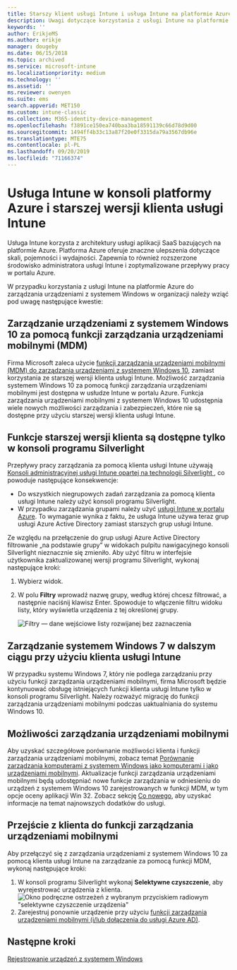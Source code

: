 ```yaml
---
title: Starszy klient usługi Intune i usługa Intune na platformie Azure
description: Uwagi dotyczące korzystania z usługi Intune na platformie Azure do zarządzania urządzeniami z systemem Windows w organizacji.
keywords: ''
author: ErikjeMS
ms.author: erikje
manager: dougeby
ms.date: 06/15/2018
ms.topic: archived
ms.service: microsoft-intune
ms.localizationpriority: medium
ms.technology: ''
ms.assetid: ''
ms.reviewer: owenyen
ms.suite: ems
search.appverid: MET150
ms.custom: intune-classic
ms.collection: M365-identity-device-management
ms.openlocfilehash: f3891ce150ea740baa3ba18591139c66d78d9d00
ms.sourcegitcommit: 1494ff4b33c13a87f20e0f3315da79a3567db96e
ms.translationtype: MTE75
ms.contentlocale: pl-PL
ms.lasthandoff: 09/20/2019
ms.locfileid: "71166374"
---
```

# <a name="intune-on-azure-console-and-legacy-intune-pc-client"></a>Usługa Intune w konsoli platformy Azure i starszej wersji klienta usługi Intune

Usługa Intune korzysta z architektury usługi aplikacji SaaS bazujących na platformie Azure. Platforma Azure oferuje znaczne ulepszenia dotyczące skali, pojemności i wydajności. Zapewnia to również rozszerzone środowisko administratora usługi Intune i zoptymalizowane przepływy pracy w portalu Azure. 

W przypadku korzystania z usługi Intune na platformie Azure do zarządzania urządzeniami z systemem Windows w organizacji należy wziąć pod uwagę następujące kwestie:

## <a name="manage-windows-10-devices-by-using-mdm"></a>Zarządzanie urządzeniami z systemem Windows 10 za pomocą funkcji zarządzania urządzeniami mobilnymi (MDM)

Firma Microsoft zaleca użycie [funkcji zarządzania urządzeniami mobilnymi (MDM) do zarządzania urządzeniami z systemem Windows 10](device-restrictions-windows-10.md), zamiast korzystania ze starszej wersji klienta usługi Intune. Możliwość zarządzania systemem Windows 10 za pomocą funkcji zarządzania urządzeniami mobilnymi jest dostępna w usłudze Intune w portalu Azure. Funkcja zarządzania urządzeniami mobilnymi z systemem Windows 10 udostępnia wiele nowych możliwości zarządzania i zabezpieczeń, które nie są dostępne przy użyciu starszej wersji klienta usługi Intune.

## <a name="legacy-pc-client-features-are-only-available-in-the-silverlight-console"></a>Funkcje starszej wersji klienta są dostępne tylko w konsoli programu Silverlight

Przepływy pracy zarządzania za pomocą klienta usługi Intune używają [Konsoli administracyjnej usługi Intune opartej na technologii Silverlight ](https://manage.microsoft.com/), co powoduje następujące konsekwencje:

- Do wszystkich niegrupowych zadań zarządzania za pomocą klienta usługi Intune należy użyć konsoli programu Silverlight.
- W przypadku zarządzania grupami należy użyć [usługi Intune w portalu Azure](https://portal.azure.com/). To wymaganie wynika z faktu, że usługa Intune używa teraz grup usługi Azure Active Directory zamiast starszych grup usługi Intune. 

Ze względu na przełączenie do grup usługi Azure Active Directory filtrowanie „na podstawie grupy” w widokach pulpitu nawigacyjnego konsoli Silverlight nieznacznie się zmieniło. Aby użyć filtru w interfejsie użytkownika zaktualizowanej wersji programu Silverlight, wykonaj następujące kroki:

1. Wybierz widok.
2. W polu **Filtry** wprowadź nazwę grupy, według której chcesz filtrować, a następnie naciśnij klawisz Enter. Spowoduje to włączenie filtru widoku listy, który wyświetla urządzenia z tej określonej grupy.

   ![Filtry — dane wejściowe listy rozwijanej bez zaznaczenia](media/intune-legacy-pc-client/image01.png)


## <a name="continue-to-manage-windows-7-by-using-intune-pc-client"></a>Zarządzanie systemem Windows 7 w dalszym ciągu przy użyciu klienta usługi Intune

W przypadku systemu Windows 7, który nie podlega zarządzaniu przy użyciu funkcji zarządzania urządzeniami mobilnymi, firma Microsoft będzie kontynuować obsługę istniejących funkcji klienta usługi Intune tylko w konsoli programu Silverlight. Należy rozważyć migrację do funkcji zarządzania urządzeniami mobilnymi podczas uaktualniania do systemu Windows 10.

## <a name="mdm-capabilities"></a>Możliwości zarządzania urządzeniami mobilnymi

Aby uzyskać szczegółowe porównanie możliwości klienta i funkcji zarządzania urządzeniami mobilnymi, zobacz temat [Porównanie zarządzania komputerami z systemem Windows jako komputerami i jako urządzeniami mobilnymi](pc-management-comparison.md). Aktualizacje funkcji zarządzania urządzeniami mobilnymi będą udostępniać nowe funkcje zarządzania w odniesieniu do urządzeń z systemem Windows 10 zarejestrowanych w funkcji MDM, w tym opcje oceny aplikacji Win 32. Zobacz sekcję [Co nowego](whats-new.md), aby uzyskać informacje na temat najnowszych dodatków do usługi.

## <a name="switch-from-pc-client-to-mdm"></a>Przejście z klienta do funkcji zarządzania urządzeniami mobilnymi

Aby przełączyć się z zarządzania urządzeniami z systemem Windows 10 za pomocą klienta usługi Intune na zarządzanie za pomocą funkcji MDM, wykonaj następujące kroki:

1. W konsoli programu Silverlight wykonaj **Selektywne czyszczenie**, aby wyrejestrować urządzenia z klienta.
  ![Okno podręczne ostrzeżeń z wybranym przyciskiem radiowym "selektywne czyszczenie urządzenia"](media/intune-legacy-pc-client/image02.png)
2. Zarejestruj ponownie urządzenie przy użyciu [funkcji zarządzania urządzeniami mobilnymi (i/lub dołączenia do usługi Azure AD)](windows-enroll.md).

## <a name="next-steps"></a>Następne kroki
[Rejestrowanie urządzeń z systemem Windows](windows-enroll.md)
